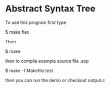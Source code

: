 # Abstract Syntax Tree 

To use this program first type

$ make flex

Then 

$ make

then to compile example source file .exp

$ make -f Makefile.test

then you can run the demo or checkout output.c


